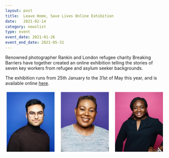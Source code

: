 ```yaml
---
layout: post
title:  Leave Home, Save Lives Online Exhibition
date:   2021-02-14
category: newslist
type: event
event_date: 2021-01-26
event_end_date: 2021-05-31
---
```


Renowned photographer Rankin and London refugee charity Breaking Barriers have together created an online exhibition telling the stories of seven key workers from refugee and asylum seeker backgrounds.

The exhibition runs from 25th January to the 31st of May this year, and is available online [here](https://www.leavehomesavelives.co.uk/).

![Refugee Nights flyer](/images/2021-01-26-leave-home-save-lives.jpg)
